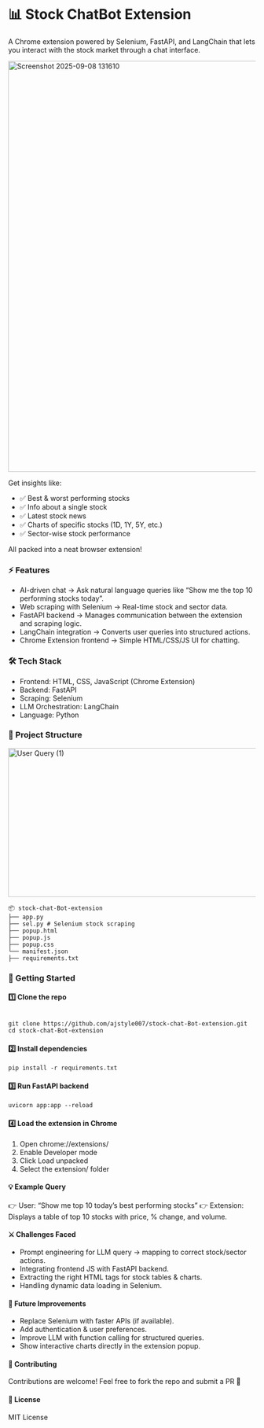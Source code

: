 # 📊 Stock ChatBot Extension

A Chrome extension powered by Selenium, FastAPI, and LangChain that lets you interact with the stock market through a chat interface.

<img width="1169" height="836" alt="Screenshot 2025-09-08 131610" src="https://github.com/user-attachments/assets/03ba5aa8-33ab-48f1-ba75-60fa3a61cf19" />


Get insights like:

- ✅ Best & worst performing stocks
- ✅ Info about a single stock
- ✅ Latest stock news
- ✅ Charts of specific stocks (1D, 1Y, 5Y, etc.)
- ✅ Sector-wise stock performance

All packed into a neat browser extension!

### ⚡ Features

- AI-driven chat → Ask natural language queries like “Show me the top 10 performing stocks today”.
- Web scraping with Selenium → Real-time stock and sector data.
- FastAPI backend → Manages communication between the extension and scraping logic.
- LangChain integration → Converts user queries into structured actions.
- Chrome Extension frontend → Simple HTML/CSS/JS UI for chatting.

### 🛠️ Tech Stack

- Frontend: HTML, CSS, JavaScript (Chrome Extension)
- Backend: FastAPI
- Scraping: Selenium
- LLM Orchestration: LangChain
- Language: Python

### 📂 Project Structure

<img width="823" height="303" alt="User Query (1)" src="https://github.com/user-attachments/assets/a4cca67a-e414-4f33-af85-e80c7d6813ea" />


```
📦 stock-chat-Bot-extension
├── app.py
├── sel.py # Selenium stock scraping
├── popup.html
├── popup.js
├── popup.css
└── manifest.json
├── requirements.txt

```

### 🚀 Getting Started

#### 1️⃣ Clone the repo
```

git clone https://github.com/ajstyle007/stock-chat-Bot-extension.git
cd stock-chat-Bot-extension

```

#### 2️⃣ Install dependencies
```
pip install -r requirements.txt
```

#### 3️⃣ Run FastAPI backend
```
uvicorn app:app --reload
```

#### 4️⃣ Load the extension in Chrome

1. Open chrome://extensions/
2. Enable Developer mode
3. Click Load unpacked
4. Select the extension/ folder

#### 💡 Example Query

👉 User: “Show me top 10 today’s best performing stocks”
👉 Extension: Displays a table of top 10 stocks with price, % change, and volume.

#### ⚔️ Challenges Faced

- Prompt engineering for LLM query → mapping to correct stock/sector actions.
- Integrating frontend JS with FastAPI backend.
- Extracting the right HTML tags for stock tables & charts.
- Handling dynamic data loading in Selenium.

#### 🔮 Future Improvements

- Replace Selenium with faster APIs (if available).
- Add authentication & user preferences.
- Improve LLM with function calling for structured queries.
- Show interactive charts directly in the extension popup.

#### 🤝 Contributing

Contributions are welcome! Feel free to fork the repo and submit a PR 🚀

#### 📜 License
MIT License
